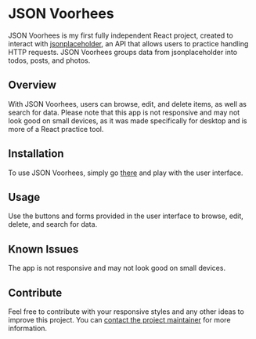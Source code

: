 # JSON Voorhees

JSON Voorhees is my first fully independent React project, created to interact with [jsonplaceholder](https://jsonplaceholder.typicode.com/), an API that allows users to practice handling HTTP requests. JSON Voorhees groups data from jsonplaceholder into todos, posts, and photos.

## Overview

With JSON Voorhees, users can browse, edit, and delete items, as well as search for data. Please note that this app is not responsive and may not look good on small devices, as it was made specifically for desktop and is more of a React practice tool.

## Installation

To use JSON Voorhees, simply go [there](http://json-voorhees.surge.sh) and play with the user interface.

## Usage

Use the buttons and forms provided in the user interface to browse, edit, delete, and search for data.

## Known Issues

The app is not responsive and may not look good on small devices.

## Contribute

Feel free to contribute with your responsive styles and any other ideas to improve this project. You can [contact the project maintainer](mailto:k.chylinski82@gmail.com) for more information.
